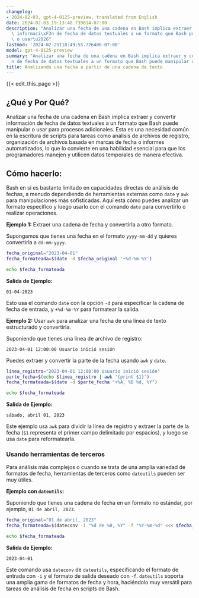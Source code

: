 ```yaml
---
changelog:
- 2024-02-03, gpt-4-0125-preview, translated from English
date: 2024-02-03 19:13:40.739814-07:00
description: "Analizar una fecha de una cadena en Bash implica extraer y convertir\
  \ informaci\xF3n de fecha de datos textuales a un formato que Bash puede manipular\
  \ o usar\u2026"
lastmod: '2024-02-25T18:49:55.726406-07:00'
model: gpt-4-0125-preview
summary: "Analizar una fecha de una cadena en Bash implica extraer y convertir informaci\xF3\
  n de fecha de datos textuales a un formato que Bash puede manipular o usar\u2026"
title: Analizando una fecha a partir de una cadena de texto
---
```


{{< edit_this_page >}}

## ¿Qué y Por Qué?

Analizar una fecha de una cadena en Bash implica extraer y convertir información de fecha de datos textuales a un formato que Bash puede manipular o usar para procesos adicionales. Esta es una necesidad común en la escritura de scripts para tareas como análisis de archivos de registro, organización de archivos basada en marcas de fecha o informes automatizados, lo que lo convierte en una habilidad esencial para que los programadores manejen y utilicen datos temporales de manera efectiva.

## Cómo hacerlo:

Bash en sí es bastante limitado en capacidades directas de análisis de fechas, a menudo dependiendo de herramientas externas como `date` y `awk` para manipulaciones más sofisticadas. Aquí está cómo puedes analizar un formato específico y luego usarlo con el comando `date` para convertirlo o realizar operaciones.

**Ejemplo 1:** Extraer una cadena de fecha y convertirla a otro formato.

Supongamos que tienes una fecha en el formato `yyyy-mm-dd` y quieres convertirla a `dd-mm-yyyy`.

```bash
fecha_original="2023-04-01"
fecha_formateada=$(date -d $fecha_original '+%d-%m-%Y')

echo $fecha_formateada
```

**Salida de Ejemplo:**
```
01-04-2023
```

Esto usa el comando `date` con la opción `-d` para especificar la cadena de fecha de entrada, y `+%d-%m-%Y` para formatear la salida.

**Ejemplo 2:** Usar `awk` para analizar una fecha de una línea de texto estructurado y convertirla.

Suponiendo que tienes una línea de archivo de registro:

```
2023-04-01 12:00:00 Usuario inició sesión
```

Puedes extraer y convertir la parte de la fecha usando `awk` y `date`.

```bash
linea_registro="2023-04-01 12:00:00 Usuario inició sesión"
parte_fecha=$(echo $linea_registro | awk '{print $1}')
fecha_formateada=$(date -d $parte_fecha "+%A, %B %d, %Y")

echo $fecha_formateada
```

**Salida de Ejemplo:**
```
sábado, abril 01, 2023
```

Este ejemplo usa `awk` para dividir la línea de registro y extraer la parte de la fecha (`$1` representa el primer campo delimitado por espacios), y luego se usa `date` para reformatearla.

### Usando herramientas de terceros

Para análisis más complejos o cuando se trata de una amplia variedad de formatos de fecha, herramientas de terceros como `dateutils` pueden ser muy útiles.

**Ejemplo con `dateutils`:**

Suponiendo que tienes una cadena de fecha en un formato no estándar, por ejemplo, `01 de abril, 2023`.

```bash
fecha_original="01 de abril, 2023"
fecha_formateada=$(dateconv -i "%d de %B, %Y" -f "%Y-%m-%d" <<< $fecha_original)

echo $fecha_formateada
```

**Salida de Ejemplo:**
```
2023-04-01
```

Este comando usa `dateconv` de `dateutils`, especificando el formato de entrada con `-i` y el formato de salida deseado con `-f`. `dateutils` soporta una amplia gama de formatos de fecha y hora, haciéndolo muy versátil para tareas de análisis de fecha en scripts de Bash.
